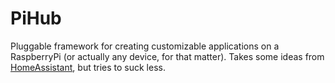 # PiHub

Pluggable framework for creating customizable applications on a RaspberryPi
(or actually any device, for that matter). Takes some ideas from
[HomeAssistant], but tries to suck less.

  [HomeAssistant]: https://home-assistant.io/
